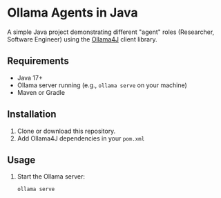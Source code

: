 # Ollama Agents in Java

A simple Java project demonstrating different "agent" roles (Researcher, Software Engineer) using the [Ollama4J](https://github.com/shibme/ollama4j) client library.

## Requirements
- Java 17+
- Ollama server running (e.g., `ollama serve` on your machine)
- Maven or Gradle

## Installation
1. Clone or download this repository.
2. Add Ollama4J dependencies in your `pom.xml`

## Usage
1. Start the Ollama server:
   ```bash
   ollama serve